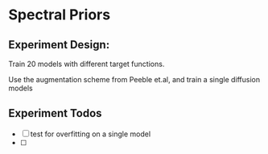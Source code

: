 # Spectral Priors

## Experiment Design:
Train 20 models with different target functions.

Use the augmentation scheme from Peeble et.al, and train a single diffusion models

## Experiment Todos
- [ ] test for overfitting on a single model
- [ ]